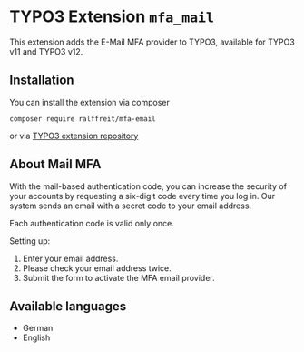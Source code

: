 # TYPO3 Extension ``mfa_mail``

This extension adds the E-Mail MFA provider to TYPO3, available for TYPO3 v11 and TYPO3 v12.

## Installation

You can install the extension via composer 

```composer require ralffreit/mfa-email```

or via [TYPO3 extension repository](https://extensions.typo3.org/extension/mfa_email/)

## About Mail MFA

With the mail-based authentication code, you can increase the security of your accounts by requesting a six-digit code every time you log in. Our system sends an email with a secret code to your email address.

Each authentication code is valid only once.

Setting up:
1. Enter your email address.
2. Please check your email address twice.
3. Submit the form to activate the MFA email provider.

## Available languages

- German
- English
